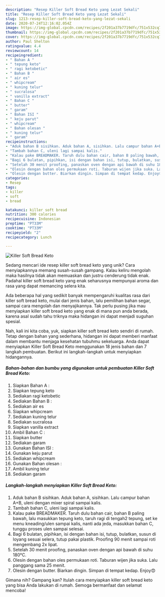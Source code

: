 ```yaml
---
description: "Resep Killer Soft Bread Keto yang Lezat Sekali"
title: "Resep Killer Soft Bread Keto yang Lezat Sekali"
slug: 1213-resep-killer-soft-bread-keto-yang-lezat-sekali
date: 2020-07-24T12:16:02.054Z
image: https://img-global.cpcdn.com/recipes/2f201a37b7719dfc/751x532cq70/killer-soft-bread-keto-foto-resep-utama.jpg
thumbnail: https://img-global.cpcdn.com/recipes/2f201a37b7719dfc/751x532cq70/killer-soft-bread-keto-foto-resep-utama.jpg
cover: https://img-global.cpcdn.com/recipes/2f201a37b7719dfc/751x532cq70/killer-soft-bread-keto-foto-resep-utama.jpg
author: Paul Shelton
ratingvalue: 4.4
reviewcount: 14
recipeingredient:
- " Bahan A "
- " tepung keto"
- " ragi ketobetic"
- " Bahan B "
- " air es"
- " whipcream"
- " kuning telur"
- " sucralosa"
- " vanilla extract"
- " Bahan C "
- " butter"
- " garam"
- " Bahan ISI "
- " keju parut"
- " whipcream"
- " Bahan olesan "
- " kuning telur"
- " garam"
recipeinstructions:
- "Aduk bahan B sisihkan. Aduk bahan A, sisihkan. Lalu campur bahan A+B, uleni dengan mixer spiral sampai kalis."
- "Tambah bahan C, uleni lagi sampai kalis."
- "Kalau pake BREADMAKER. Taruh dulu bahan cair, bahan B paling bawah, lalu masukkan tepung keto, taruh ragi di tengah2 tepung, set ke menu kneading/ulen sampai kalis, nanti ada jeda, masukkan bahan C, tunggu proses ulen sampai selesai."
- "Bagi 6 bulatan, pipihkan, isi dengan bahan isi, tutup, bulatkan, susun di loyang sesuai selera, tutup pakai plastik. Proofing 90 menit sampai roti mengembang 2x lipat."
- "Setelah 30 menit proofing, panaskan oven dengan api bawah di suhu 180°C."
- "Olesin dengan bahan oles permukaan roti. Taburan wijen jika suka. Lalu panggang sama 25 menit."
- "Olesin dengan butter. Biarkan dingin. Simpan di tempat kedap. Enjoy😍"
categories:
- Resep
tags:
- killer
- soft
- bread

katakunci: killer soft bread 
nutrition: 300 calories
recipecuisine: Indonesian
preptime: "PT33M"
cooktime: "PT33M"
recipeyield: "2"
recipecategory: Lunch

---
```



![Killer Soft Bread Keto](https://img-global.cpcdn.com/recipes/2f201a37b7719dfc/751x532cq70/killer-soft-bread-keto-foto-resep-utama.jpg)

Sedang mencari ide resep killer soft bread keto yang unik? Cara menyiapkannya memang susah-susah gampang. Kalau keliru mengolah maka hasilnya tidak akan memuaskan dan justru cenderung tidak enak. Padahal killer soft bread keto yang enak seharusnya mempunyai aroma dan rasa yang dapat memancing selera kita.

Ada beberapa hal yang sedikit banyak mempengaruhi kualitas rasa dari killer soft bread keto, mulai dari jenis bahan, lalu pemilihan bahan segar, sampai cara mengolah dan menyajikannya. Tak perlu pusing jika mau menyiapkan killer soft bread keto yang enak di mana pun anda berada, karena asal sudah tahu triknya maka hidangan ini dapat menjadi suguhan spesial.




Nah, kali ini kita coba, yuk, siapkan killer soft bread keto sendiri di rumah. Tetap dengan bahan yang sederhana, hidangan ini dapat memberi manfaat dalam membantu menjaga kesehatan tubuhmu sekeluarga. Anda dapat menyiapkan Killer Soft Bread Keto menggunakan 18 jenis bahan dan 7 langkah pembuatan. Berikut ini langkah-langkah untuk menyiapkan hidangannya.

<!--inarticleads1-->

##### Bahan-bahan dan bumbu yang digunakan untuk pembuatan Killer Soft Bread Keto:

1. Siapkan  Bahan A :
1. Siapkan  tepung keto
1. Sediakan  ragi ketobetic
1. Sediakan  Bahan B :
1. Sediakan  air es
1. Siapkan  whipcream
1. Sediakan  kuning telur
1. Sediakan  sucralosa
1. Siapkan  vanilla extract
1. Ambil  Bahan C :
1. Siapkan  butter
1. Sediakan  garam
1. Gunakan  Bahan ISI :
1. Gunakan  keju parut
1. Sediakan  whipcream
1. Gunakan  Bahan olesan :
1. Ambil  kuning telur
1. Sediakan  garam




<!--inarticleads2-->

##### Langkah-langkah menyiapkan Killer Soft Bread Keto:

1. Aduk bahan B sisihkan. Aduk bahan A, sisihkan. Lalu campur bahan A+B, uleni dengan mixer spiral sampai kalis.
1. Tambah bahan C, uleni lagi sampai kalis.
1. Kalau pake BREADMAKER. Taruh dulu bahan cair, bahan B paling bawah, lalu masukkan tepung keto, taruh ragi di tengah2 tepung, set ke menu kneading/ulen sampai kalis, nanti ada jeda, masukkan bahan C, tunggu proses ulen sampai selesai.
1. Bagi 6 bulatan, pipihkan, isi dengan bahan isi, tutup, bulatkan, susun di loyang sesuai selera, tutup pakai plastik. Proofing 90 menit sampai roti mengembang 2x lipat.
1. Setelah 30 menit proofing, panaskan oven dengan api bawah di suhu 180°C.
1. Olesin dengan bahan oles permukaan roti. Taburan wijen jika suka. Lalu panggang sama 25 menit.
1. Olesin dengan butter. Biarkan dingin. Simpan di tempat kedap. Enjoy😍




Gimana nih? Gampang kan? Itulah cara menyiapkan killer soft bread keto yang bisa Anda lakukan di rumah. Semoga bermanfaat dan selamat mencoba!
